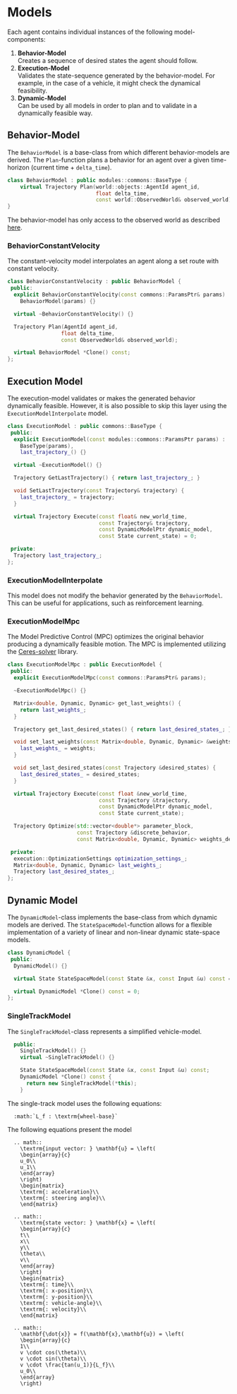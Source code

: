Models
================================
Each agent contains individual instances of the following model-components:
1. **Behavior-Model** <br />
  Creates a sequence of desired states the agent should follow.
2. **Execution-Model** <br />
  Validates the state-sequence generated by the behavior-model. For example, in the case of a vehicle, it might check the dynamical feasibility. 
3. **Dynamic-Model** <br />
  Can be used by all models in order to plan and to validate in a dynamically feasible way.


## Behavior-Model
The `BehaviorModel` is a base-class from which different behavior-models are derived. The `Plan`-function plans a behavior for an agent over a given time-horizon (current time + `delta_time`).

```cpp
class BehaviorModel : public modules::commons::BaseType {
    virtual Trajectory Plan(world::objects::AgentId agent_id,
                            float delta_time,
                            const world::ObservedWorld& observed_world) = 0;
}
```
The behavior-model has only access to the observed world as described [here](world.md).

### BehaviorConstantVelocity
The constant-velocity model interpolates an agent along a set route with constant velocity.

```cpp
class BehaviorConstantVelocity : public BehaviorModel {
 public:
  explicit BehaviorConstantVelocity(const commons::ParamsPtr& params) :
    BehaviorModel(params) {}

  virtual ~BehaviorConstantVelocity() {}

  Trajectory Plan(AgentId agent_id,
                 float delta_time,
                 const ObservedWorld& observed_world);

  virtual BehaviorModel *Clone() const;
};
```

## Execution Model
The execution-model validates or makes the generated behavior dynamically feasible. However, it is also possible to skip this layer using the `ExecutionModelInterpolate` model.

```cpp
class ExecutionModel : public commons::BaseType {
 public:
  explicit ExecutionModel(const modules::commons::ParamsPtr params) :
    BaseType(params),
    last_trajectory_() {}

  virtual ~ExecutionModel() {}

  Trajectory GetLastTrajectory() { return last_trajectory_; }

  void SetLastTrajectory(const Trajectory& trajectory) {
    last_trajectory_ = trajectory;
  }

  virtual Trajectory Execute(const float& new_world_time,
                             const Trajectory& trajectory,
                             const DynamicModelPtr dynamic_model,
                             const State current_state) = 0;

 private:
  Trajectory last_trajectory_;
};
```

### ExecutionModelInterpolate
This model does not modify the behavior generated by the `BehaviorModel`. This can be useful for applications, such as reinforcement learning.

### ExecutionModelMpc
The Model Predictive Control (MPC) optimizes the original behavior producing a dynamically feasible motion. 
The MPC is implemented utilizing the [Ceres-solver](http://ceres-solver.org/) library.

```cpp
class ExecutionModelMpc : public ExecutionModel {
 public:
  explicit ExecutionModelMpc(const commons::ParamsPtr& params);

  ~ExecutionModelMpc() {}

  Matrix<double, Dynamic, Dynamic> get_last_weights() {
    return last_weights_;
  }

  Trajectory get_last_desired_states() { return last_desired_states_; }

  void set_last_weights(const Matrix<double, Dynamic, Dynamic> &weights) {
    last_weights_ = weights;
  }

  void set_last_desired_states(const Trajectory &desired_states) {
    last_desired_states_ = desired_states;
  }

  virtual Trajectory Execute(const float &new_world_time,
                             const Trajectory &trajectory,
                             const DynamicModelPtr dynamic_model,
                             const State current_state);

  Trajectory Optimize(std::vector<double*> parameter_block,
                      const Trajectory &discrete_behavior,
                      const Matrix<double, Dynamic, Dynamic> weights_desired_states);

 private:
  execution::OptimizationSettings optimization_settings_;
  Matrix<double, Dynamic, Dynamic> last_weights_;
  Trajectory last_desired_states_;
};
```


## Dynamic Model
The `DynamicModel`-class implements the base-class from which dynamic models are derived.
The `StateSpaceModel`-function allows for a flexible implementation of a variety of linear and non-linear dynamic state-space models.

```cpp
class DynamicModel {
 public:
  DynamicModel() {}

  virtual State StateSpaceModel(const State &x, const Input &u) const = 0;

  virtual DynamicModel *Clone() const = 0;
};

```

### SingleTrackModel
The `SingleTrackModel`-class represents a simplified vehicle-model.

```cpp
  public:
    SingleTrackModel() {}
    virtual ~SingleTrackModel() {}

    State StateSpaceModel(const State &x, const Input &u) const;
    DynamicModel *Clone() const {
      return new SingleTrackModel(*this);
    }
```

The single-track model uses the following equations:

```eval_rst
  :math:`L_f : \textrm{wheel-base}` 
```

The following equations present the model 
```eval_rst
  .. math:: 
    \textrm{input vector: } \mathbf{u} = \left(
    \begin{array}{c}
    u_0\\
    u_1\\
    \end{array}
    \right) 
    \begin{matrix}
    \textrm{: acceleration}\\
    \textrm{: steering angle}\\
    \end{matrix}
  
  .. math::
    \textrm{state vector: } \mathbf{x} = \left(
    \begin{array}{c}
    t\\
    x\\
    y\\
    \theta\\
    v\\
    \end{array}
    \right)
    \begin{matrix}
    \textrm{: time}\\
    \textrm{: x-position}\\
    \textrm{: y-position}\\
    \textrm{: vehicle-angle}\\
    \textrm{: velocity}\\
    \end{matrix}

  .. math::
    \mathbf{\dot{x}} = f(\mathbf{x},\mathbf{u}) = \left(
    \begin{array}{c}
    1\\
    v \cdot cos(\theta)\\
    v \cdot sin(\theta)\\
    v \cdot \frac{tan(u_1)}{L_f}\\
    u_0\\
    \end{array}
    \right)

```

